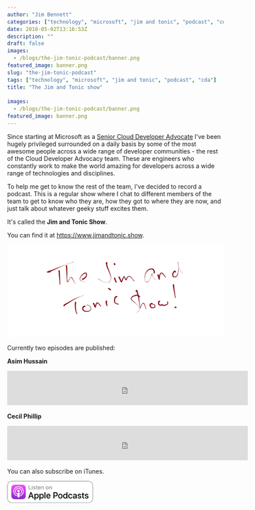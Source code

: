```yaml
---
author: "Jim Bennett"
categories: ["technology", "microsoft", "jim and tonic", "podcast", "cda"]
date: 2018-05-02T13:16:53Z
description: ""
draft: false
images:
  - /blogs/the-jim-tonic-podcast/banner.png
featured_image: banner.png
slug: "the-jim-tonic-podcast"
tags: ["technology", "microsoft", "jim and tonic", "podcast", "cda"]
title: "The Jim and Tonic show"

images:
  - /blogs/the-jim-tonic-podcast/banner.png
featured_image: banner.png
---
```



Since starting at Microsoft as a [Senior Cloud Developer Advocate](https://developer.microsoft.com/en-us/advocates/jim-bennett/?WT.mc_id=podcast-blog-jabenn) I've been hugely privileged surrounded on a daily basis by some of the most awesome people across a wide range of developer communities - the rest of the Cloud Developer Advocacy team. These are engineers who constantly work to make the world amazing for developers across a wide range of technologies and disciplines.

To help me get to know the rest of the team, I've decided to record a podcast. This is a regular show where I chat to different members of the team to get to know who they are, how they got to where they are now, and just talk about whatever geeky stuff excites them.

It's called the **Jim and Tonic Show**.

You can find it at https://www.jimandtonic.show.

<div class="image-div" style="max-width: 800px;">
    
![Jim and tonic show logo](header.png)
    
</div>

Currently two episodes are published:

**Asim Hussain**
<iframe width="560" height="80" scrolling="no" frameborder="no" src="https://fireside.fm/s/e8qyFYwX+MWQA3mBl/iframe"></iframe>

<br/>

**Cecil Phillip**
<iframe width="560" height="80" scrolling="no" frameborder="no" src="https://fireside.fm/s/e8qyFYwX+bLwdlG85/iframe"></iframe>

<br/>

You can also subscribe on iTunes.

<div class="image-div" style="max-width: 200px;"> 
<a href="https://itunes.apple.com/gb/podcast/jim-tonic/id1377604526">
    
![](Listen_on_Apple_Podcasts_sRGB_US.svg)
    
</a>
</div>

